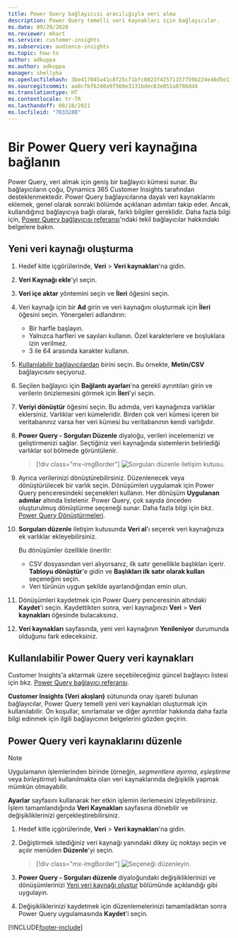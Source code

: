 ```yaml
---
title: Power Query bağlayıcısı aracılığıyla veri alma
description: Power Query temelli veri kaynakları için bağlayıcılar.
ms.date: 09/29/2020
ms.reviewer: mhart
ms.service: customer-insights
ms.subservice: audience-insights
ms.topic: how-to
author: adkuppa
ms.author: adkuppa
manager: shellyha
ms.openlocfilehash: 3be417845a41c8f25c71bfc0823f42571157759b224e46d5e114037ee3df8329
ms.sourcegitcommit: aa0cfbf6240a9f560e3131bdec63e051a8786dd4
ms.translationtype: HT
ms.contentlocale: tr-TR
ms.lasthandoff: 08/10/2021
ms.locfileid: "7033288"
---
```

# <a name="connect-to-a-power-query-data-source"></a>Bir Power Query veri kaynağına bağlanın

Power Query, veri almak için geniş bir bağlayıcı kümesi sunar. Bu bağlayıcıların çoğu, Dynamics 365 Customer Insights tarafından desteklenmektedir. Power Query bağlayıcılarına dayalı veri kaynaklarını eklemek, genel olarak sonraki bölümde açıklanan adımları takip eder. Ancak, kullandığınız bağlayıcıya bağlı olarak, farklı bilgiler gereklidir. Daha fazla bilgi için, [Power Query bağlayıcısı referansı](/power-query/connectors/)'ndaki tekil bağlayıcılar hakkındaki belgelere bakın.

## <a name="create-a-new-data-source"></a>Yeni veri kaynağı oluşturma

1. Hedef kitle içgörülerinde, **Veri** > **Veri kaynakları**'na gidin.

1. **Veri Kaynağı ekle**'yi seçin.

1. **Veri içe aktar** yöntemini seçin ve **İleri** öğesini seçin.

1. Veri kaynağı için bir **Ad** girin ve veri kaynağını oluşturmak için **İleri** öğesini seçin. Yönergeleri adlandırın: 
   - Bir harfle başlayın.
   - Yalnızca harfleri ve sayıları kullanın. Özel karakterlere ve boşluklara izin verilmez.
   - 3 ile 64 arasında karakter kullanın.

1. [Kullanılabilir bağlayıcılardan](#available-power-query-data-sources) birini seçin. Bu örnekte, **Metin/CSV** bağlayıcısını seçiyoruz.

1. Seçilen bağlayıcı için **Bağlantı ayarları**'na gerekli ayrıntıları girin ve verilerin önizlemesini görmek için **İleri**'yi seçin.

1. **Veriyi dönüştür** öğesini seçin. Bu adımda, veri kaynağınıza varlıklar eklersiniz. Varlıklar veri kümeleridir. Birden çok veri kümesi içeren bir veritabanınız varsa her veri kümesi bu veritabanının kendi varlığıdır.

1. **Power Query - Sorguları Düzenle** diyaloğu, verileri incelemenizi ve geliştirmenizi sağlar. Seçtiğiniz veri kaynağında sistemlerin belirlediği varlıklar sol bölmede görüntülenir.

   > [!div class="mx-imgBorder"]
   > ![Sorguları düzenle iletişim kutusu.](media/data-manager-configure-edit-queries.png "Sorguları düzenle diyaloğu")

1. Ayrıca verilerinizi dönüştürebilirsiniz. Düzenlenecek veya dönüştürülecek bir varlık seçin. Dönüşümleri uygulamak için Power Query penceresindeki seçenekleri kullanın. Her dönüşüm **Uygulanan adımlar** altında listelenir. Power Query, çok sayıda önceden oluşturulmuş dönüştürme seçeneği sunar. Daha fazla bilgi için bkz. [Power Query Dönüştürmeleri](/power-query/power-query-what-is-power-query#transformations).

1. **Sorguları düzenle** iletişim kutusunda **Veri al**'ı seçerek veri kaynağınıza ek varlıklar ekleyebilirsiniz.

   Bu dönüşümler özellikle önerilir:

   - CSV dosyasından veri alıyorsanız, ilk satır genellikle başlıkları içerir. **Tabloyu dönüştür**'e gidin ve **Başlıkları ilk satır olarak kullan** seçeneğini seçin.
   - Veri türünün uygun şekilde ayarlandığından emin olun.

1. Dönüşümleri kaydetmek için Power Query penceresinin altındaki **Kaydet**'i seçin. Kaydettikten sonra, veri kaynağınızı **Veri** > **Veri kaynakları** öğesinde bulacaksınız.

1. **Veri kaynakları** sayfasında, yeni veri kaynağının **Yenileniyor** durumunda olduğunu fark edeceksiniz.

## <a name="available-power-query-data-sources"></a>Kullanılabilir Power Query veri kaynakları

Customer Insights'a aktarmak üzere seçebileceğiniz güncel bağlayıcı listesi için bkz. [Power Query bağlayıcı referansı](/power-query/connectors/). 

**Customer Insights (Veri akışları)** sütununda onay işareti bulunan bağlayıcılar, Power Query temelli yeni veri kaynakları oluşturmak için kullanılabilir. Ön koşullar, sınırlamalar ve diğer ayrıntılar hakkında daha fazla bilgi edinmek için ilgili bağlayıcının belgelerini gözden geçirin.

## <a name="edit-power-query-data-sources"></a>Power Query veri kaynaklarını düzenle

> [!NOTE]
> Uygulamanın işlemlerinden birinde (örneğin, *segmentlere ayırma*, *eşleştirme* veya *birleştirme*) kullanılmakta olan veri kaynaklarında değişiklik yapmak mümkün olmayabilir. 
>
> **Ayarlar** sayfasını kullanarak her etkin işlemin ilerlemesini izleyebilirsiniz. İşlem tamamlandığında **Veri Kaynakları** sayfasına dönebilir ve değişikliklerinizi gerçekleştirebilirsiniz.

1. Hedef kitle içgörülerinde, **Veri** > **Veri kaynakları**'na gidin.

2. Değiştirmek istediğiniz veri kaynağı yanındaki dikey üç noktayı seçin ve açılır menüden **Düzenle**'yi seçin.

   > [!div class="mx-imgBorder"]
   > ![Seçeneği düzenleyin.](media/edit-option-data-sources.png "Seçeneği düzenle")

3. **Power Query - Sorguları düzenle** diyaloğundaki değişikliklerinizi ve dönüşümlerinizi [Yeni veri kaynağı oluştur](#create-a-new-data-source) bölümünde açıklandığı gibi uygulayın.

4. Değişikliklerinizi kaydetmek için düzenlemelerinizi tamamladıktan sonra Power Query uygulamasında **Kaydet**'i seçin.


[!INCLUDE[footer-include](../includes/footer-banner.md)]